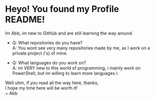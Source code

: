 # Heyo! You found my Profile README!
Im Abb, im new to GitHub and are still learning the way around.

*  Q: What repositories do you have?\
A: You wont see very many repositories made by me, as I work on a private project ('s) of mine.

* Q: What languages do you work on?\
A: im VERY new to this world of programming, i mainly work on PowerShell, but im willing to learn more languages.\

Well uhm, if you read all the way here, thanks,\
I hope my time here will be worth it!\
~ Abb
